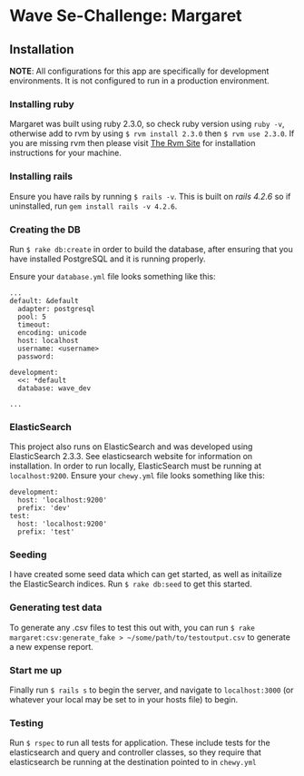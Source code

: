 # Wave Se-Challenge: Margaret

## Installation

**NOTE**: All configurations for this app are specifically for development environments. It is not configured to run in a production environment.

### Installing ruby

Margaret was built using ruby 2.3.0, so check ruby version using `ruby -v`, otherwise add to rvm by using `$ rvm install 2.3.0` then `$ rvm use 2.3.0`. If you are missing rvm then please visit [The Rvm Site](https://rvm.io/rvm/install) for installation instructions for your machine.

### Installing rails

Ensure you have rails by running `$ rails -v`. This is built on _rails 4.2.6_ so if uninstalled, run `gem install rails -v 4.2.6`.

### Creating the DB

Run `$ rake db:create` in order to build the database, after ensuring that you have installed PostgreSQL and it is running properly. 

Ensure your `database.yml` file looks something like this:

```
...
default: &default
  adapter: postgresql
  pool: 5
  timeout: 
  encoding: unicode
  host: localhost
  username: <username>
  password: 

development:
  <<: *default
  database: wave_dev

...
```

### ElasticSearch

This project also runs on ElasticSearch and was developed using ElasticSearch 2.3.3. See elasticsearch website for information on installation. In order to run locally, ElasticSearch must be running at `localhost:9200`. Ensure your `chewy.yml` file looks something like this:

```
development:
  host: 'localhost:9200'
  prefix: 'dev'
test:
  host: 'localhost:9200'
  prefix: 'test'
```

### Seeding

I have created some seed data which can get started, as well as initailize the ElasticSearch indices. Run `$ rake db:seed` to get this started.

### Generating test data

To generate any .csv files to test this out with, you can run `$ rake margaret:csv:generate_fake > ~/some/path/to/testoutput.csv` to generate a new expense report.

### Start me up

Finally run `$ rails s` to begin the server, and navigate to `localhost:3000` (or whatever your local may be set to in your hosts file) to begin.

### Testing

Run `$ rspec` to run all tests for application. These include tests for the elasticsearch and query and controller classes, so they require that elasticsearch be running at the destination pointed to in `chewy.yml`